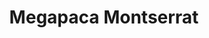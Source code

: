 ---
title: "Megapaca Montserrat"
url: /zona-4-mixco/megapaca-montserrat/
shop: grandes almacenes
---
